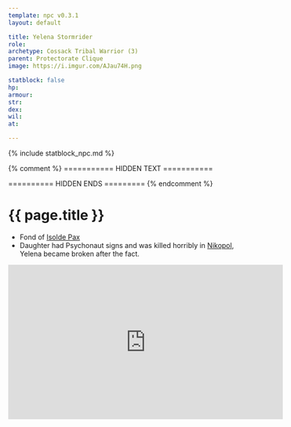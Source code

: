 ```yaml
---
template: npc v0.3.1
layout: default

title: Yelena Stormrider
role: 
archetype: Cossack Tribal Warrior (3)
parent: Protectorate Clique
image: https://i.imgur.com/AJau74H.png

statblock: false
hp: 
armour: 
str: 
dex: 
wil: 
at: 

---
```


{% include statblock_npc.md %}

{% comment %} =========== HIDDEN TEXT ===========

========== HIDDEN ENDS ========= {% endcomment %}

# {{ page.title }}

- Fond of [Isolde Pax](IsoldePax.md)
- Daughter had Psychonaut signs and was killed horribly in [Nikopol](../../campaigns/ConnectNikopol/InNikopol01.md), Yelena became broken after the fact.

<iframe width="560" height="315" src="https://www.youtube.com/embed/FNYDWpgpdyw?si=5Nx2yGpdqBriy6fW" title="YouTube video player" frameborder="0" allow="accelerometer; autoplay; clipboard-write; encrypted-media; gyroscope; picture-in-picture; web-share" referrerpolicy="strict-origin-when-cross-origin" allowfullscreen></iframe>
